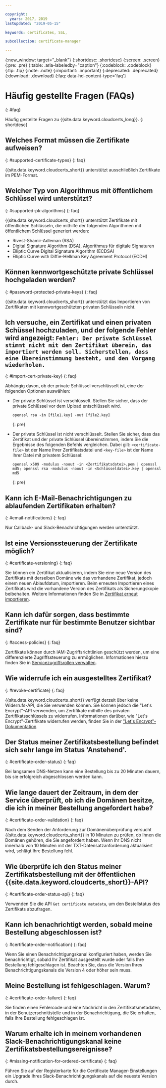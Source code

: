 ```yaml
---

copyright:
  years: 2017, 2019
lastupdated: "2019-05-15"

keywords: certificates, SSL,

subcollection: certificate-manager

---
```


{:new_window: target="_blank"}
{:shortdesc: .shortdesc}
{:screen: .screen}
{:pre: .pre}
{:table: .aria-labeledby="caption"}
{:codeblock: .codeblock}
{:tip: .tip}
{:note: .note}
{:important: .important}
{:deprecated: .deprecated}
{:download: .download}
{:faq: data-hd-content-type='faq'}

# Häufig gestellte Fragen (FAQs)
{: #faq}

Häufig gestellte Fragen zu {{site.data.keyword.cloudcerts_long}}.
{: shortdesc}

## Welches Format müssen die Zertifikate aufweisen?
{: #supported-certificate-types}
{: faq}

{{site.data.keyword.cloudcerts_short}} unterstützt ausschließlich Zertifikate im PEM-Format.

## Welcher Typ von Algorithmus mit öffentlichem Schlüssel wird unterstützt?
{: #supported-pk-algorithms}
{: faq}

{{site.data.keyword.cloudcerts_short}} unterstützt Zertifikate mit öffentlichen Schlüsseln, die mithilfe der folgenden Algorithmen mit öffentlichem Schlüssel generiert werden:

* Rivest-Shamir-Adleman (RSA)
* Digital Signature Algorithm (DSA), Algorithmus für digitale Signaturen
* Elliptic Curve Digital Signature Algorithm (ECDSA)
* Elliptic Curve with Diffie-Hellman Key Agreement Protocol (ECDH)


## Können kennwortgeschützte private Schlüssel hochgeladen werden?
{: #password-protected-private-keys}
{: faq}

{{site.data.keyword.cloudcerts_short}} unterstützt das Importieren von Zertifikaten mit kennwortgeschützten privaten Schlüsseln nicht.

## Ich versuche, ein Zertifikat und einen privaten Schüssel hochzuladen, und der folgende Fehler wird angezeigt: `Fehler: Der private Schlüssel stimmt nicht mit dem Zertifikat überein, das importiert werden soll. Sicherstellen, dass eine Übereinstimmung besteht, und den Vorgang wiederholen.`
{: #import-cert-private-key}
{: faq}

Abhängig davon, ob der private Schlüssel verschlüsselt ist, eine der folgenden Optionen auswählen:

* Der private Schlüssel ist verschlüsselt. Stellen Sie sicher, dass der private Schlüssel vor dem Upload entschlüsselt wird.

   ```
   openssl rsa -in [file1.key] -out [file2.key]
   ```
   {: pre}

* Der private Schlüssel ist nicht verschlüsselt. Stellen Sie sicher, dass das Zertifikat und der private Schlüssel übereinstimmen, indem Sie die Ergebnisse des folgenden Befehls vergleichen. Dabei gilt: `<certificate-file>` ist der Name Ihrer Zertifikatsdatei und `<key-file>` ist der Name Ihrer Datei mit privatem Schlüssel:

   ```
   openssl x509 -modulus -noout -in <Zertifikatsdatei>.pem | openssl md5; openssl rsa -modulus -noout -in <Schlüsseldatei>.key | openssl md5
   ```
   {: pre}

## Kann ich E-Mail-Benachrichtigungen zu ablaufenden Zertifikaten erhalten?
{: #email-notifications}
{: faq}

Nur Callback- und Slack-Benachrichtigungen werden unterstützt.


## Ist eine Versionssteuerung der Zertifikate möglich?
{: #certificate-versioning}
{: faq}

Sie können ein Zertifikat aktualisieren, indem Sie eine neue Version des Zertifikats mit derselben Domäne wie das vorhandene Zertifikat, jedoch einem neuen Ablaufdatum, importieren. Beim erneuten Importieren eines Zertifikats wird die vorhandene Version des Zertifikats als Sicherungskopie beibehalten. Weitere Informationen finden Sie in [Zertifikat erneut importieren](/docs/services/certificate-manager?topic=certificate-manager-managing-certificates-from-the-dashboard#reimport-certificate).



## Kann ich dafür sorgen, dass bestimmte Zertifikate nur für bestimmte Benutzer sichtbar sind?
{: #access-policies}
{: faq}

Zertifikate können durch IAM-Zugriffsrichtlinien geschützt werden, um eine differenzierte Zugriffssteuerung zu ermöglichen. Informationen hierzu finden Sie in [Servicezugriffsrollen verwalten](/docs/services/certificate-manager?topic=certificate-manager-managing-service-access-roles#managing-service-access-roles).



## Wie widerrufe ich ein ausgestelltes Zertifikat?
{: #revoke-certificate}
{: faq}

{{site.data.keyword.cloudcerts_short}} verfügt derzeit über keine Widerrufs-API, die Sie verwenden können. Sie können jedoch die "Let's Encrypt"-API verwenden, um Zertifikate mithilfe des privaten Zertifikatsschlüssels zu widerrufen. Informationen darüber, wie "Let's Encrypt"-Zertifikate widerrufen werden, finden Sie in der ["Let's Encrypt"-Dokumentation](https://letsencrypt.org/docs/revoking/).



## Der Status meiner Zertifikatsbestellung befindet sich sehr lange im Status 'Anstehend'.
{: #certificate-order-status}
{: faq}

Bei langsamen DNS-Netzen kann eine Bestellung bis zu 20 Minuten dauern, bis sie erfolgreich abgeschlossen werden kann.

## Wie lange dauert der Zeitraum, in dem der Service überprüft, ob ich die Domänen besitze, die ich in meiner Bestellung angefordert habe?
{: #certificate-order-validation}
{: faq}

Nach dem Senden der Anforderung zur Domänenüberprüfung versucht {{site.data.keyword.cloudcerts_short}} in 10 Minuten zu prüfen, ob Ihnen die Domänen gehören, die Sie angefordert haben. Wenn Ihr DNS nicht innerhalb von 10 Minuten mit der TXT-Datensatzanforderung aktualisiert wird, schlägt Ihre Bestellung fehl.

## Wie überprüfe ich den Status meiner Zertifikatsbestellung mit der öffentlichen {{site.data.keyword.cloudcerts_short}}-API?
{: #certificate-order-status-api}
{: faq}

Verwenden Sie die API `Get certificate metadata`, um den Bestellstatus des Zertifikats abzufragen.

## Kann ich benachrichtigt werden, sobald meine Bestellung abgeschlossen ist?
{: #certificate-order-notification}
{: faq}

Wenn Sie einen Benachrichtigungskanal konfiguriert haben, werden Sie benachrichtigt, sobald Ihr Zertifikat ausgestellt wurde oder falls Ihre Bestellung fehlgeschlagen ist. Beachten Sie, dass die Version Ihres Benachrichtigungskanals die Version 4 oder höher sein muss.

## Meine Bestellung ist fehlgeschlagen. Warum?
{: #certificate-order-failure}
{: faq}

Sie finden einen Fehlercode und eine Nachricht in den Zertifikatsmetadaten, in der Benutzerschnittstelle und in der Benachrichtigung, die Sie erhalten, falls Ihre Bestellung fehlgeschlagen ist.

## Warum erhalte ich in meinem vorhandenen Slack-Benachrichtigungskanal keine Zertifikatsbestellungsereignisse?
{: #missing-notification-for-ordered-certificate}
{: faq}

Führen Sie auf der Registerkarte für die Certificate Manager-Einstellungen ein Upgrade Ihres Slack-Benachrichtigungskanals auf die neueste Version durch.
